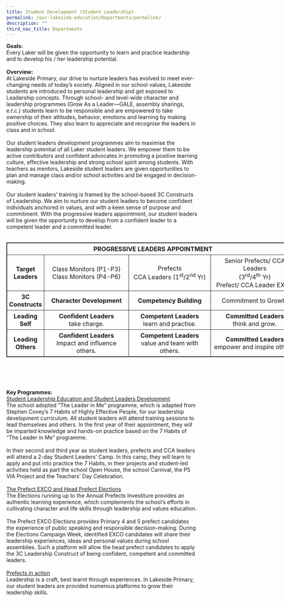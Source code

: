 ```yaml
---
title: Student Development (Student Leadership)
permalink: /our-lakeside-education/Departments/permalink/
description: ""
third_nav_title: Departments
---
```

<b>Goals:</b>
<br>
Every Laker will be given the opportunity to learn and practice leadership and to develop his / her leadership potential.
<br><br>
<b>Overview:</b>
<br>
At Lakeside Primary, our drive to nurture leaders has evolved to meet ever-changing needs of today’s society. Aligned in our school values, Lakeside students are introduced to personal leadership and get exposed to Leadership concepts. Through school- and level-wide character and leadership programmes (Grow As a Leader—GALE, assembly sharings, e.t.c.) students learn to be responsible and are empowered to take ownership of their attitudes, behavior, emotions and learning by making positive choices. They also learn to appreciate and recognise the leaders in class and in school.
<br><br>
Our student leaders development programmes aim to maximise the leadership potential of all Laker student leaders. We empower them to be active contributors and confident advocates in promoting a positive learning culture, effective leadership and strong school spirit among students. With teachers as mentors, Lakeside student leaders are given opportunities to plan and manage class and/or school activities and be engaged in decision-making.
<br><br>
Our student leaders’ training is framed by the school-based 3C Constructs of Leadership. We aim to nurture our student leaders to become confident individuals anchored in values, and with a keen sense of purpose and commitment. With the progressive leaders appointment, our student leaders will be given the opportunity to develop from a confident leader to a competent leader and a committed leader.
<br><br>
<table style="border: 1px solid rgb(42, 42, 42); width: 773px;">
<tbody class="" style="margin: 0px; outline: 0px; padding: 0px;">
<tr>
<td colspan="4" style="margin: 0px; outline: 0px; padding: 5px; text-align: center; border: 1px solid rgb(42, 42, 42);"><b>PROGRESSIVE LEADERS APPOINTMENT</b><br style="margin: 0px; outline: 0px; padding: 0px;"></td>
</tr>
<tr>
<td style="margin: 0px; outline: 0px; padding: 5px; text-align: center; border: 1px solid rgb(42, 42, 42);"><b>Target<br style="margin: 0px; outline: 0px; padding: 0px;">Leaders</b></td>
<td style="margin: 0px; outline: 0px; padding: 5px; text-align: center; border: 1px solid rgb(42, 42, 42);">Class Monitors (P1-P3)<br>Class Monitors (P4-P6)</td>
<td style="margin: 0px; outline: 0px; padding: 5px; text-align: center; border: 1px solid rgb(42, 42, 42);">Prefects<br>CCA Leaders (1<sup style="margin: 0px; outline: 0px; padding: 0px;">st</sup>/2<sup style="margin: 0px; outline: 0px; padding: 0px;">nd</sup><span>&nbsp;</span>Yr)</td>
<td style="margin: 0px; outline: 0px; padding: 5px; text-align: center; border: 1px solid rgb(42, 42, 42);">Senior Prefects/ CCA Leaders<br>(3<sup style="margin: 0px; outline: 0px; padding: 0px;">rd</sup>/4<sup style="margin: 0px; outline: 0px; padding: 0px;">th</sup><span>&nbsp;</span>Yr)<br style="margin: 0px; outline: 0px; padding: 0px;">Prefect/ CCA Leader EXCO</td>
</tr>
<tr style="margin: 0px; outline: 0px; padding: 0px;">
<td style="margin: 0px; outline: 0px; padding: 5px; text-align: center; border: 1px solid rgb(42, 42, 42);"><b>3C<br style="margin: 0px; outline: 0px; padding: 0px;">Constructs</b></td>
<td style="margin: 0px; outline: 0px; padding: 5px; text-align: center; border: 1px solid rgb(42, 42, 42);"><b >Character Development</b></td>
<td style="margin: 0px; outline: 0px; padding: 5px; text-align: center; border: 1px solid rgb(42, 42, 42);"><b style="margin: 0px; outline: 0px; padding: 0px;">Competency Building</b></td>
<td style="margin: 0px; outline: 0px; padding: 5px; text-align: center; border: 1px solid rgb(42, 42, 42);">Commitment to Growth</td></tr><tr style="margin: 0px; outline: 0px; padding: 0px;">
<td style="margin: 0px; outline: 0px; padding: 5px; text-align: center; border: 1px solid rgb(42, 42, 42);"><b>Leading<br style="margin: 0px; outline: 0px; padding: 0px;">Self</b></td><td style="margin: 0px; outline: 0px; padding: 5px; text-align: center; border: 1px solid rgb(42, 42, 42);"><b>Confident Leaders<br style="margin: 0px; outline: 0px; padding: 0px;"></b>take charge.</td>
<td style="margin: 0px; outline: 0px; padding: 5px; text-align: center; border: 1px solid rgb(42, 42, 42);"><b>Competent Leaders<br style="margin: 0px; outline: 0px; padding: 0px;"></b>learn and practise.</td>
<td style="margin: 0px; outline: 0px; padding: 5px; text-align: center; border: 1px solid rgb(42, 42, 42);"><b>Committed Leaders<br style="margin: 0px; outline: 0px; padding: 0px;"></b>think and grow.</td>
</tr>
<tr>
<td style="margin: 0px; outline: 0px; padding: 5px; text-align: center; border: 1px solid rgb(42, 42, 42);"><b>Leading<br style="margin: 0px; outline: 0px; padding: 0px;">Others</b></td>
<td style="margin: 0px; outline: 0px; padding: 5px; text-align: center; border: 1px solid rgb(42, 42, 42);"><b>Confident Leaders<br style="margin: 0px; outline: 0px; padding: 0px;"></b>Impact and influence others.</td>
<td style="margin: 0px; outline: 0px; padding: 5px; text-align: center; border: 1px solid rgb(42, 42, 42);"><b>Competent Leaders<br style="margin: 0px; outline: 0px; padding: 0px;"></b>value and team with others.</td>
<td style="margin: 0px; outline: 0px; padding: 5px; text-align: center; border: 1px solid rgb(42, 42, 42);"><b>Committed Leaders<br style="margin: 0px; outline: 0px; padding: 0px;"></b>empower and inspire others.</td>
</tr>
</tbody>
</table>
<br><br>
<br><br>
<b>Key Programmes:</b>
<br>
<u>Student Leadership Education and Student Leaders Development</u><br>
The school adopted “The Leader in Me” programme, which is adapted from Stephen Covey’s 7 Habits of Highly Effective People, for our leadership development curriculum. All student leaders will attend training sessions to lead themselves and others. In the first year of their appointment, they will be imparted knowledge and hands-on practice based on the 7 Habits of “The Leader in Me” programme.
<br><br>
In their second and third year as student leaders, prefects and CCA leaders will attend a 2-day Student Leaders’ Camp. In this camp, they will learn to apply and put into practice the 7 Habits, in their projects and student-led activities held as part the school Open House, the school Carnival, the P5 VIA Project and the Teachers’ Day Celebration.
<br><br>
<u>The Prefect EXCO and Head Prefect Elections</u><br>
The Elections running up to the Annual Prefects Investiture provides an authentic learning experience, which complements the school’s efforts in cultivating character and life skills through leadership and values education.
<br><br>
The Prefect EXCO Elections provides Primary 4 and 5 prefect candidates the experience of public speaking and responsible decision-making. During the Elections Campaign Week, identified EXCO candidates will share their leadership experiences, ideas and personal values during school assemblies. Such a platform will allow the head prefect candidates to apply the 3C Leadership Construct of being confident, competent and committed leaders.
<br><br>
<u>Prefects in action</u><br>
Leadership is a craft, best learnt through experiences. In Lakeside Primary, our student leaders are provided numerous platforms to grow their leadership skills.
